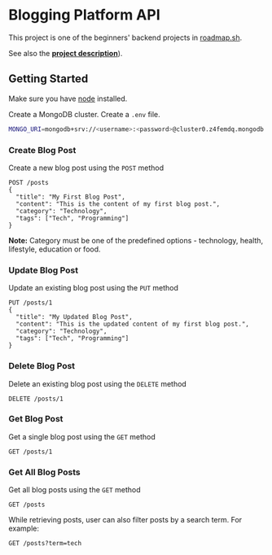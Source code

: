 # Blogging Platform API

This project is one of the beginners' backend projects in [roadmap.sh](https://roadmap.sh).

See also the [**project description**](https://roadmap.sh/projects/blogging-platform-api)).

## Getting Started

Make sure you have [node](https://nodejs.org/download) installed.

Create a MongoDB cluster. Create a `.env` file.

```sh
MONGO_URI=mongodb+srv://<username>:<password>@cluster0.z4femdq.mongodb.net/platform-blog?retryWrites=true&w=majority&appName=Cluster0
```

### Create Blog Post

Create a new blog post using the `POST` method

```plaintext
POST /posts
{
  "title": "My First Blog Post",
  "content": "This is the content of my first blog post.",
  "category": "Technology",
  "tags": ["Tech", "Programming"]
}
```

**Note:** Category must be one of the predefined options - technology, health, lifestyle, education or food.


### Update Blog Post

Update an existing blog post using the `PUT` method

```plaintext
PUT /posts/1
{
  "title": "My Updated Blog Post",
  "content": "This is the updated content of my first blog post.",
  "category": "Technology",
  "tags": ["Tech", "Programming"]
}
```

### Delete Blog Post

Delete an existing blog post using the `DELETE` method

```plaintext
DELETE /posts/1
```

### Get Blog Post

Get a single blog post using the `GET` method

```plaintext
GET /posts/1
```

### Get All Blog Posts

Get all blog posts using the `GET` method

```plaintext
GET /posts
```

While retrieving posts, user can also filter posts by a search term. For example:

```plaintext
GET /posts?term=tech
```
